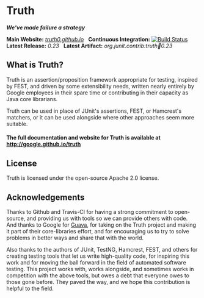 Truth
=====
***We've made failure a strategy***

**Main Website:** *[truth0.github.io](http://truth0.github.io/)* &nbsp;
**Continuous Integration:** [![Build Status](https://secure.travis-ci.org/google/truth.png?branch=master)](https://travis-ci.org/google/truth) <br />
**Latest Release:** *0.23* &nbsp; 
**Latest Artifact:** *org.junit.contrib:truth:jar:0.23* <br />

What is Truth?
--------------

Truth is an assertion/proposition framework appropriate for testing, inspired by FEST, and 
driven by some extensibility needs, written nearly entirely by Google employees in their spare
time or contributing in their capacity as Java core librarians.

Truth can be used in place of JUnit's assertions, FEST, or Hamcrest's matchers, or it can be
used alongside where other approaches seem more suitable.

#### The full documentation and website for Truth is available at http://google.github.io/truth

License
----------------

Truth is licensed under the open-source Apache 2.0 license.  

Acknowledgements
----------------

Thanks to Github and Travis-CI for having a strong commitment to open-source, and 
providing us with tools so we can provide others with code.  And thanks to Google 
for [Guava](http://code.google.com/p/guava-libraries "Guava"), for taking on the Truth
project and making it part of their core-libraries effort, and for encouraging
us to try to solve problems in better ways and share that with the world.

Also thanks to the authors of JUnit, TestNG, Hamcrest, FEST, and others for creating
testing tools that let us write high-quality code, for inspiring this work and for 
moving the ball forward in the field of automated software testing.  This project
works with, works alongside, and sometimes works in competition with the above
tools, but owes a debt that everyone owes to those gone before.  They paved the 
way, and we hope this contribution is helpful to the field.

